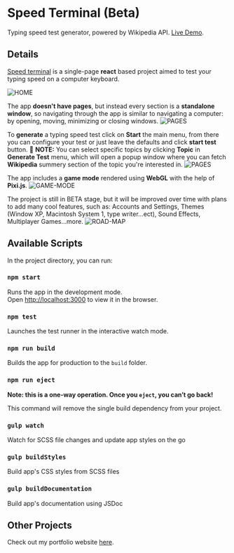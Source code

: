 
# Speed Terminal (Beta)

Typing speed test generator, powered by Wikipedia API. [Live Demo](https://speed-terminal.netlify.app/).

## Details

[Speed terminal](https://speed-terminal.netlify.app/) is a single-page **react** based project aimed to test your typing speed on a computer keyboard.

![HOME](https://drive.google.com/uc?export=view&id=1wQVqx0xm_AHaC3qamr2jB7A8pBK2oddp)

The app **doesn't have pages**, but instead every section is a **standalone window**, so navigating through the app is similar to navigating a computer: by opening, moving, minimizing or closing windows.
![PAGES](https://drive.google.com/uc?export=view&id=1ifD0CaHd97eXzzqVu8pY8WoEJNuh8giY)

To **generate** a typing speed test click on **Start** the main menu, from there you can configure your test or just leave the defaults and click **start test** button.
🎲 **NOTE:** You can select specific topics by clicking **Topic** in **Generate Test** menu, which will open a popup window where you can fetch **Wikipedia** summery section of the topic you're interested in.
![PAGES](https://drive.google.com/uc?export=view&id=1vxt7JAGo3MuvB31ImsJ0ht1o6of41GV8)

The app includes a **game mode** rendered using **WebGL** with the help of **Pixi.js**.
![GAME-MODE](https://drive.google.com/uc?export=view&id=1N5Lrp3VBfIF5NmI1JlvI9lcLlYkPNFUs)

The project is still in BETA stage, but it will be improved over time with plans to add many cool features, such as: Accounts and Settings, Themes (Window XP, Macintosh System 1, type writer...ect), Sound Effects, Multiplayer Games...more.
![ROAD-MAP](https://drive.google.com/uc?export=view&id=1TK-1ahOQALkp9v9ofIv51itnK_4vGY_r)

## Available Scripts

In the project directory, you can run:

### `npm start`

Runs the app in the development mode.\
Open [http://localhost:3000](http://localhost:3000) to view it in the browser.

### `npm test`

Launches the test runner in the interactive watch mode.

### `npm run build`

Builds the app for production to the `build` folder.

### `npm run eject`

**Note: this is a one-way operation. Once you `eject`, you can’t go back!**

This command will remove the single build dependency from your project.

### `gulp watch`

Watch for SCSS file changes and update app styles on the go

### `gulp buildStyles`

Build app's CSS styles from SCSS files

### `gulp buildDocumentation`

Build app's documentation using JSDoc

## Other Projects

Check out my portfolio website [here](https://merouane-bali.netlify.app/).
